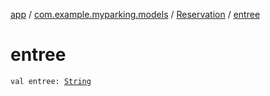 [app](../../index.md) / [com.example.myparking.models](../index.md) / [Reservation](index.md) / [entree](./entree.md)

# entree

`val entree: `[`String`](https://kotlinlang.org/api/latest/jvm/stdlib/kotlin/-string/index.html)